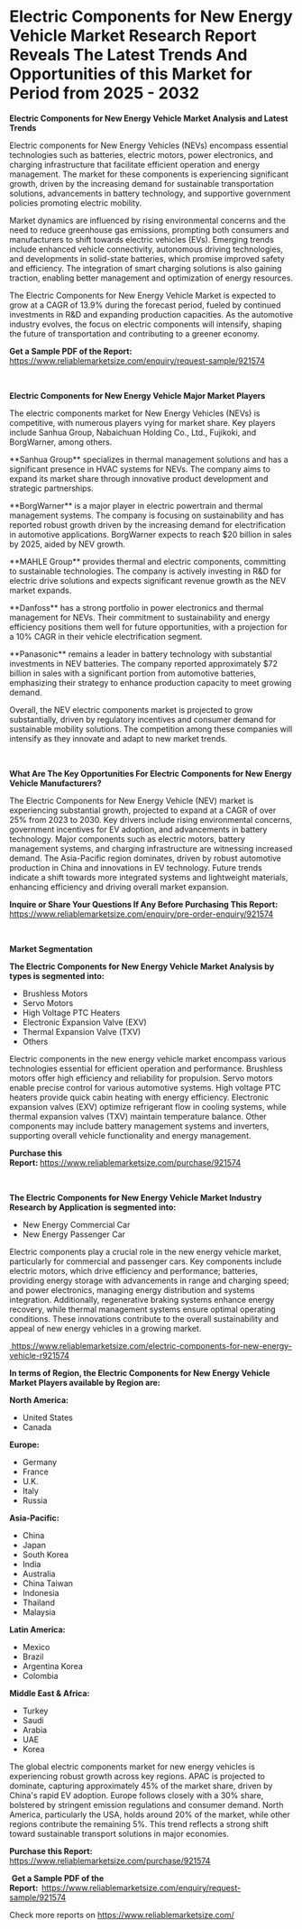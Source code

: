 <p><h1>Electric Components for New Energy Vehicle Market Research Report Reveals The Latest Trends And Opportunities of this Market for Period from 2025 - 2032</h1></p><p><strong>Electric Components for New Energy Vehicle Market Analysis and Latest Trends</strong></p>
<p><p>Electric components for New Energy Vehicles (NEVs) encompass essential technologies such as batteries, electric motors, power electronics, and charging infrastructure that facilitate efficient operation and energy management. The market for these components is experiencing significant growth, driven by the increasing demand for sustainable transportation solutions, advancements in battery technology, and supportive government policies promoting electric mobility.</p><p>Market dynamics are influenced by rising environmental concerns and the need to reduce greenhouse gas emissions, prompting both consumers and manufacturers to shift towards electric vehicles (EVs). Emerging trends include enhanced vehicle connectivity, autonomous driving technologies, and developments in solid-state batteries, which promise improved safety and efficiency. The integration of smart charging solutions is also gaining traction, enabling better management and optimization of energy resources.</p><p>The Electric Components for New Energy Vehicle Market is expected to grow at a CAGR of 13.9% during the forecast period, fueled by continued investments in R&D and expanding production capacities. As the automotive industry evolves, the focus on electric components will intensify, shaping the future of transportation and contributing to a greener economy.</p></p>
<p><strong>Get a Sample PDF of the Report:&nbsp;</strong> <a href="https://www.reliablemarketsize.com/enquiry/request-sample/921574?utm_campaign=2781&utm_medium=2&utm_source=Github&utm_content=ia&utm_term=30032025&utm_id=electric-components-for-new-energy-vehicle">https://www.reliablemarketsize.com/enquiry/request-sample/921574</a></p>
<p>&nbsp;</p>
<p><strong>Electric Components for New Energy Vehicle Major Market Players</strong></p>
<p><p>The electric components market for New Energy Vehicles (NEVs) is competitive, with numerous players vying for market share. Key players include Sanhua Group, Nabaichuan Holding Co., Ltd., Fujikoki, and BorgWarner, among others.</p><p>**Sanhua Group** specializes in thermal management solutions and has a significant presence in HVAC systems for NEVs. The company aims to expand its market share through innovative product development and strategic partnerships.</p><p>**BorgWarner** is a major player in electric powertrain and thermal management systems. The company is focusing on sustainability and has reported robust growth driven by the increasing demand for electrification in automotive applications. BorgWarner expects to reach $20 billion in sales by 2025, aided by NEV growth.</p><p>**MAHLE Group** provides thermal and electric components, committing to sustainable technologies. The company is actively investing in R&D for electric drive solutions and expects significant revenue growth as the NEV market expands.</p><p>**Danfoss** has a strong portfolio in power electronics and thermal management for NEVs. Their commitment to sustainability and energy efficiency positions them well for future opportunities, with a projection for a 10% CAGR in their vehicle electrification segment.</p><p>**Panasonic** remains a leader in battery technology with substantial investments in NEV batteries. The company reported approximately $72 billion in sales with a significant portion from automotive batteries, emphasizing their strategy to enhance production capacity to meet growing demand.</p><p>Overall, the NEV electric components market is projected to grow substantially, driven by regulatory incentives and consumer demand for sustainable mobility solutions. The competition among these companies will intensify as they innovate and adapt to new market trends.</p></p>
<p>&nbsp;</p>
<p><strong>What Are The Key Opportunities For Electric Components for New Energy Vehicle Manufacturers?</strong></p>
<p><p>The Electric Components for New Energy Vehicle (NEV) market is experiencing substantial growth, projected to expand at a CAGR of over 25% from 2023 to 2030. Key drivers include rising environmental concerns, government incentives for EV adoption, and advancements in battery technology. Major components such as electric motors, battery management systems, and charging infrastructure are witnessing increased demand. The Asia-Pacific region dominates, driven by robust automotive production in China and innovations in EV technology. Future trends indicate a shift towards more integrated systems and lightweight materials, enhancing efficiency and driving overall market expansion.</p></p>
<p><strong>Inquire or Share Your Questions If Any Before Purchasing This Report:</strong> <a href="https://www.reliablemarketsize.com/enquiry/pre-order-enquiry/921574?utm_campaign=2781&utm_medium=2&utm_source=Github&utm_content=ia&utm_term=30032025&utm_id=electric-components-for-new-energy-vehicle">https://www.reliablemarketsize.com/enquiry/pre-order-enquiry/921574</a></p>
<p>&nbsp;</p>
<p><strong>Market Segmentation</strong></p>
<p><strong>The Electric Components for New Energy Vehicle Market Analysis by types is segmented into:</strong></p>
<p><ul><li>Brushless Motors</li><li>Servo Motors</li><li>High Voltage PTC Heaters</li><li>Electronic Expansion Valve (EXV)</li><li>Thermal Expansion Valve (TXV)</li><li>Others</li></ul></p>
<p><p>Electric components in the new energy vehicle market encompass various technologies essential for efficient operation and performance. Brushless motors offer high efficiency and reliability for propulsion. Servo motors enable precise control for various automotive systems. High voltage PTC heaters provide quick cabin heating with energy efficiency. Electronic expansion valves (EXV) optimize refrigerant flow in cooling systems, while thermal expansion valves (TXV) maintain temperature balance. Other components may include battery management systems and inverters, supporting overall vehicle functionality and energy management.</p></p>
<p><strong>Purchase this Report:&nbsp;</strong><a href="https://www.reliablemarketsize.com/purchase/921574?utm_campaign=2781&utm_medium=2&utm_source=Github&utm_content=ia&utm_term=30032025&utm_id=electric-components-for-new-energy-vehicle">https://www.reliablemarketsize.com/purchase/921574</a></p>
<p>&nbsp;</p>
<p><strong>The Electric Components for New Energy Vehicle Market Industry Research by Application is segmented into:</strong></p>
<p><ul><li>New Energy Commercial Car</li><li>New Energy Passenger Car</li></ul></p>
<p><p>Electric components play a crucial role in the new energy vehicle market, particularly for commercial and passenger cars. Key components include electric motors, which drive efficiency and performance; batteries, providing energy storage with advancements in range and charging speed; and power electronics, managing energy distribution and systems integration. Additionally, regenerative braking systems enhance energy recovery, while thermal management systems ensure optimal operating conditions. These innovations contribute to the overall sustainability and appeal of new energy vehicles in a growing market.</p></p>
<p><a href="https://www.reliablemarketsize.com/electric-components-for-new-energy-vehicle-r921574?utm_campaign=2781&utm_medium=2&utm_source=Github&utm_content=ia&utm_term=30032025&utm_id=electric-components-for-new-energy-vehicle">&nbsp;https://www.reliablemarketsize.com/electric-components-for-new-energy-vehicle-r921574</a></p>
<p><strong>In terms of Region, the Electric Components for New Energy Vehicle Market Players available by Region are:</strong></p>
<p>
    <p> <strong> North America: </strong>
        <ul>
            <li>United States</li>
            <li>Canada</li>
        </ul>
        </p> 
    <p> <strong> Europe: </strong>
        <ul>
            <li>Germany</li>
            <li>France</li>
            <li>U.K.</li>
            <li>Italy</li>
            <li>Russia</li>
        </ul>
        </p> 
    <p> <strong> Asia-Pacific: </strong>
        <ul>
            <li>China</li>
            <li>Japan</li>
            <li>South Korea</li>
            <li>India</li>
            <li>Australia</li>
            <li>China Taiwan</li>
            <li>Indonesia</li>
            <li>Thailand</li>
            <li>Malaysia</li>
        </ul>
        </p> 
    <p> <strong> Latin America: </strong>
        <ul>
            <li>Mexico</li>
            <li>Brazil</li>
            <li>Argentina Korea</li>
            <li>Colombia</li>
        </ul>
        </p> 
    <p> <strong> Middle East & Africa: </strong>
        <ul>
            <li>Turkey</li>
            <li>Saudi</li>
            <li>Arabia</li>
            <li>UAE</li>
            <li>Korea</li>
        </ul>
    </p>
    </p>
<p><p>The global electric components market for new energy vehicles is experiencing robust growth across key regions. APAC is projected to dominate, capturing approximately 45% of the market share, driven by China's rapid EV adoption. Europe follows closely with a 30% share, bolstered by stringent emission regulations and consumer demand. North America, particularly the USA, holds around 20% of the market, while other regions contribute the remaining 5%. This trend reflects a strong shift toward sustainable transport solutions in major economies.</p></p>
<p><strong>Purchase this Report: </strong><a href="https://www.reliablemarketsize.com/purchase/921574?utm_campaign=2781&utm_medium=2&utm_source=Github&utm_content=ia&utm_term=30032025&utm_id=electric-components-for-new-energy-vehicle">https://www.reliablemarketsize.com/purchase/921574</a></p>
<p>&nbsp;<strong>Get a Sample PDF of the Report:&nbsp;&nbsp;</strong><a href="https://www.reliablemarketsize.com/enquiry/request-sample/921574?utm_campaign=2781&utm_medium=2&utm_source=Github&utm_content=ia&utm_term=30032025&utm_id=electric-components-for-new-energy-vehicle">https://www.reliablemarketsize.com/enquiry/request-sample/921574</a></p>
<p><strong></strong></p>
<p>Check more reports on <a href="https://www.reliablemarketsize.com/?utm_campaign=2781&utm_medium=2&utm_source=Github&utm_content=ia&utm_term=30032025&utm_id=electric-components-for-new-energy-vehicle">https://www.reliablemarketsize.com/</a></p>